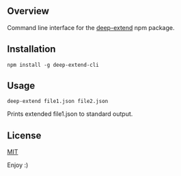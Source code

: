## Overview
Command line interface for the [deep-extend](https://www.npmjs.org/package/deep-extend) npm package.

## Installation
```
npm install -g deep-extend-cli
```

## Usage
```
deep-extend file1.json file2.json
```

Prints extended file1.json to standard output.

## License
[MIT](LICENSE.txt)

Enjoy :)

